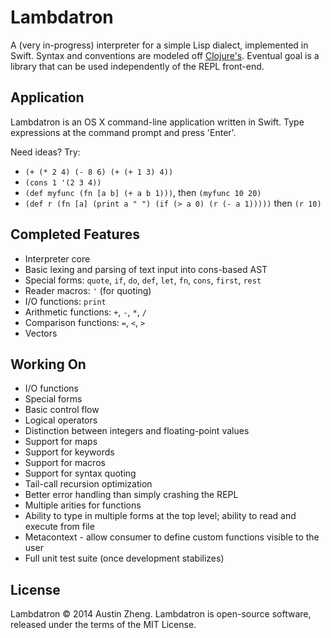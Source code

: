 Lambdatron
==========

A (very in-progress) interpreter for a simple Lisp dialect, implemented in Swift. Syntax and conventions are modeled off [Clojure's](http://clojure.org/). Eventual goal is a library that can be used independently of the REPL front-end.


Application
-----------

Lambdatron is an OS X command-line application written in Swift. Type expressions at the command prompt and press 'Enter'.

Need ideas? Try:

- `(+ (* 2 4) (- 8 6) (+ (+ 1 3) 4))`
- `(cons 1 '(2 3 4))`
- `(def myfunc (fn [a b] (+ a b 1)))`, then `(myfunc 10 20)`
- `(def r (fn [a] (print a " ") (if (> a 0) (r (- a 1)))))` then `(r 10)`


Completed Features
------------------

- Interpreter core
- Basic lexing and parsing of text input into cons-based AST
- Special forms: `quote`, `if`, `do`, `def`, `let`, `fn`, `cons`, `first`, `rest`
- Reader macros: `'` (for quoting)
- I/O functions: `print` 
- Arithmetic functions: `+`, `-`, `*`, `/`
- Comparison functions: `=`, `<`, `>`
- Vectors


Working On
----------

- I/O functions
- Special forms
- Basic control flow
- Logical operators
- Distinction between integers and floating-point values
- Support for maps
- Support for keywords
- Support for macros
- Support for syntax quoting
- Tail-call recursion optimization
- Better error handling than simply crashing the REPL
- Multiple arities for functions
- Ability to type in multiple forms at the top level; ability to read and execute from file
- Metacontext - allow consumer to define custom functions visible to the user
- Full unit test suite (once development stabilizes)


License
-------

Lambdatron © 2014 Austin Zheng. Lambdatron is open-source software, released under the terms of the MIT License.
